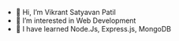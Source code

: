 - 👋 Hi, I’m Vikrant Satyavan Patil
- 👀 I’m interested in Web Development
- 🌱 I have learned Node.Js, Express.js, MongoDB

